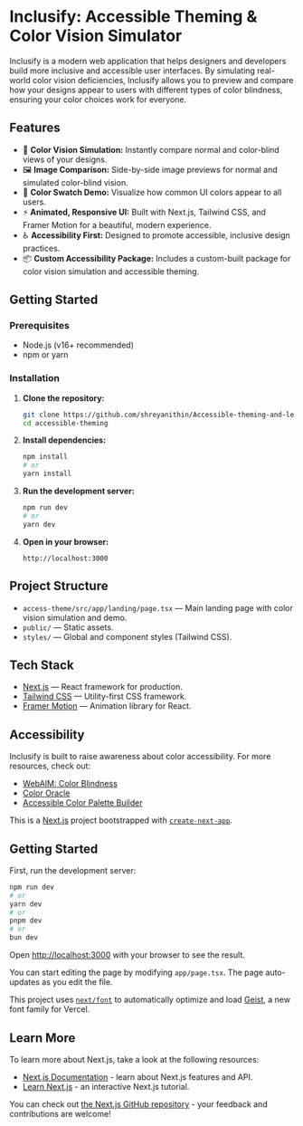 # Inclusify: Accessible Theming & Color Vision Simulator

Inclusify is a modern web application that helps designers and developers build more inclusive and accessible user interfaces. By simulating real-world color vision deficiencies, Inclusify allows you to preview and compare how your designs appear to users with different types of color blindness, ensuring your color choices work for everyone.

## Features

- 🌈 **Color Vision Simulation:** Instantly compare normal and color-blind views of your designs.
- 🖼️ **Image Comparison:** Side-by-side image previews for normal and simulated color-blind vision.
- 🎨 **Color Swatch Demo:** Visualize how common UI colors appear to all users.
- ⚡ **Animated, Responsive UI:** Built with Next.js, Tailwind CSS, and Framer Motion for a beautiful, modern experience.
- ♿ **Accessibility First:** Designed to promote accessible, inclusive design practices.
- 📦 **Custom Accessibility Package:** Includes a custom-built package for color vision simulation and accessible theming.


## Getting Started

### Prerequisites

- Node.js (v16+ recommended)
- npm or yarn

### Installation

1. **Clone the repository:**
   ```bash
   git clone https://github.com/shreyanithin/Accessible-theming-and-learning.git
   cd accessible-theming
   ```

2. **Install dependencies:**
   ```bash
   npm install
   # or
   yarn install
   ```

3. **Run the development server:**
   ```bash
   npm run dev
   # or
   yarn dev
   ```

4. **Open in your browser:**
   ```
   http://localhost:3000
   ```

## Project Structure

- `access-theme/src/app/landing/page.tsx` — Main landing page with color vision simulation and demo.
- `public/` — Static assets.
- `styles/` — Global and component styles (Tailwind CSS).

## Tech Stack

- [Next.js](https://nextjs.org/) — React framework for production.
- [Tailwind CSS](https://tailwindcss.com/) — Utility-first CSS framework.
- [Framer Motion](https://www.framer.com/motion/) — Animation library for React.

## Accessibility

Inclusify is built to raise awareness about color accessibility. For more resources, check out:
- [WebAIM: Color Blindness](https://webaim.org/articles/visual/colorblind)
- [Color Oracle](https://colororacle.org/)
- [Accessible Color Palette Builder](https://toolness.github.io/accessible-color-matrix/)


This is a [Next.js](https://nextjs.org) project bootstrapped with [`create-next-app`](https://nextjs.org/docs/app/api-reference/cli/create-next-app).

## Getting Started

First, run the development server:

```bash
npm run dev
# or
yarn dev
# or
pnpm dev
# or
bun dev
```

Open [http://localhost:3000](http://localhost:3000) with your browser to see the result.

You can start editing the page by modifying `app/page.tsx`. The page auto-updates as you edit the file.

This project uses [`next/font`](https://nextjs.org/docs/app/building-your-application/optimizing/fonts) to automatically optimize and load [Geist](https://vercel.com/font), a new font family for Vercel.

## Learn More

To learn more about Next.js, take a look at the following resources:

- [Next.js Documentation](https://nextjs.org/docs) - learn about Next.js features and API.
- [Learn Next.js](https://nextjs.org/learn) - an interactive Next.js tutorial.

You can check out [the Next.js GitHub repository](https://github.com/vercel/next.js) - your feedback and contributions are welcome!
